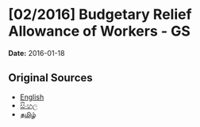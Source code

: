 # [02/2016] Budgetary Relief Allowance of Workers - GS

**Date:** 2016-01-18

## Original Sources

- [English](https://documents.gov.lk/view/bills/2016/1/02-2016_E.pdf)
- [සිංහල](https://documents.gov.lk/view/bills/2016/1/02-2016_S.pdf)
- [தமிழ்](https://documents.gov.lk/view/bills/2016/1/02-2016_T.pdf)
